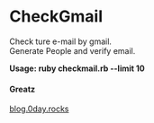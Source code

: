 # CheckGmail
Check ture e-mail by gmail.
<br>
Generate People and verify email. 

<b>Usage: ruby checkmail.rb --limit 10</b>

<h4>Greatz</h4>
<a href ="https://blog.0day.rocks/abusing-gmail-to-get-previously-unlisted-e-mail-addresses-41544b62b2">blog.0day.rocks</a>
